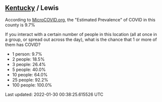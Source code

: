 
## [Kentucky](/united-states/kentucky) / Lewis

According to [MicroCOVID.org](http://microcovid.org),
the "Estimated Prevalence" of COVID in this county is 9.7%

If you interact with a certain number of people in this location
(all at once in a group, or spread out across the day), what is the chance that
1 or more of them has COVID?

- 1 person: 9.7%
- 2 people: 18.5%
- 3 people: 26.4%
- 5 people: 40.0%
- 10 people: 64.0%
- 25 people: 92.2%
- 100 people: 100.0%

Last updated: 2022-01-30 00:38:25.615526 UTC
